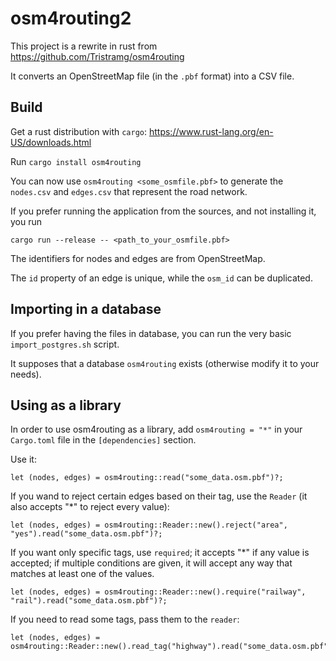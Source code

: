# osm4routing2

This project is a rewrite in rust from https://github.com/Tristramg/osm4routing

It converts an OpenStreetMap file (in the `.pbf` format) into a CSV file.

## Build
Get a rust distribution with `cargo`: https://www.rust-lang.org/en-US/downloads.html

Run `cargo install osm4routing`

You can now use `osm4routing <some_osmfile.pbf>` to generate the `nodes.csv` and `edges.csv` that represent the road network.

If you prefer running the application from the sources, and not installing it, you run

`cargo run --release -- <path_to_your_osmfile.pbf>`

The identifiers for nodes and edges are from OpenStreetMap.

The `id` property of an edge is unique, while the `osm_id` can be duplicated.

## Importing in a database

If you prefer having the files in database, you can run the very basic `import_postgres.sh` script.

It supposes that a database `osm4routing` exists (otherwise modify it to your needs).

## Using as a library

In order to use osm4routing as a library, add `osm4routing = "*"` in your `Cargo.toml` file in the `[dependencies]` section.

Use it:

```
let (nodes, edges) = osm4routing::read("some_data.osm.pbf")?;

```

If you wand to reject certain edges based on their tag, use the `Reader` (it also accepts "*" to reject every value):

```
let (nodes, edges) = osm4routing::Reader::new().reject("area", "yes").read("some_data.osm.pbf")?;

```

If you want only specific tags, use `required`; it accepts "*" if any value is accepted; if multiple conditions are given, it will accept any way that matches at least one of the values.

```
let (nodes, edges) = osm4routing::Reader::new().require("railway", "rail").read("some_data.osm.pbf")?;
```

If you need to read some tags, pass them to the `reader`:

```
let (nodes, edges) = osm4routing::Reader::new().read_tag("highway").read("some_data.osm.pbf")?;

```

